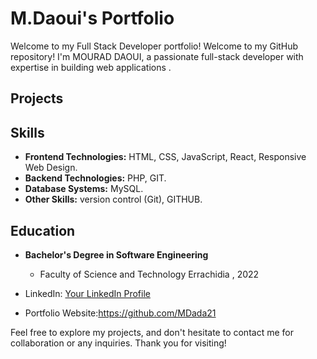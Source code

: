 # M.Daoui's Portfolio

Welcome to my Full Stack Developer portfolio!
Welcome to my GitHub repository! I'm MOURAD DAOUI, a passionate full-stack developer with expertise in building web applications .

## Projects

## Skills

- **Frontend Technologies:** HTML, CSS, JavaScript, React, Responsive Web Design.
- **Backend Technologies:** PHP, GIT.
- **Database Systems:** MySQL.
- **Other Skills:**  version control (Git), GITHUB.

## Education

- **Bachelor's Degree in Software Engineering**
  - Faculty of Science and Technology Errachidia , 2022


- LinkedIn: [Your LinkedIn Profile](https://www.linkedin.com/in/yourlinkedinprofile)
- Portfolio Website:https://github.com/MDada21


Feel free to explore my projects, and don't hesitate to contact me for collaboration or any inquiries. Thank you for visiting!
